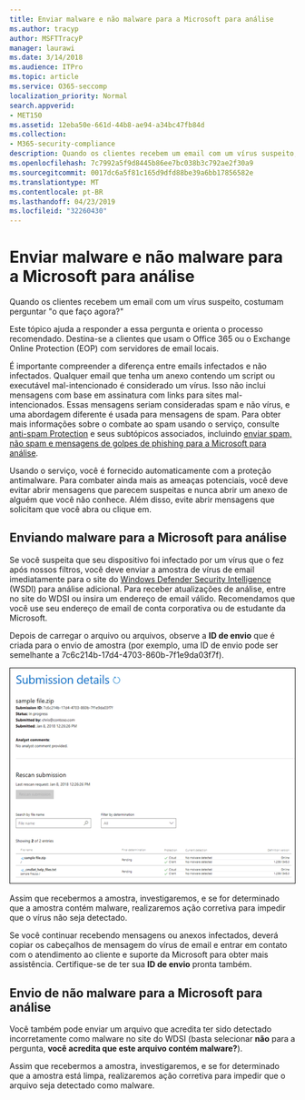 ```yaml
---
title: Enviar malware e não malware para a Microsoft para análise
ms.author: tracyp
author: MSFTTracyP
manager: laurawi
ms.date: 3/14/2018
ms.audience: ITPro
ms.topic: article
ms.service: O365-seccomp
localization_priority: Normal
search.appverid:
- MET150
ms.assetid: 12eba50e-661d-44b8-ae94-a34bc47fb84d
ms.collection:
- M365-security-compliance
description: Quando os clientes recebem um email com um vírus suspeito, eles costumam askWhat fazer agora?
ms.openlocfilehash: 7c7992a5f9d8445b86ee7bc038b3c792ae2f30a9
ms.sourcegitcommit: 0017dc6a5f81c165d9dfd88be39a6bb17856582e
ms.translationtype: MT
ms.contentlocale: pt-BR
ms.lasthandoff: 04/23/2019
ms.locfileid: "32260430"
---
```

# <a name="submitting-malware-and-non-malware-to-microsoft-for-analysis"></a>Enviar malware e não malware para a Microsoft para análise

Quando os clientes recebem um email com um vírus suspeito, costumam perguntar "o que faço agora?"
  
Este tópico ajuda a responder a essa pergunta e orienta o processo recomendado. Destina-se a clientes que usam o Office 365 ou o Exchange Online Protection (EOP) com servidores de email locais.
  
É importante compreender a diferença entre emails infectados e não infectados. Qualquer email que tenha um anexo contendo um script ou executável mal-intencionado é considerado um vírus. Isso não inclui mensagens com base em assinatura com links para sites mal-intencionados. Essas mensagens seriam consideradas spam e não vírus, e uma abordagem diferente é usada para mensagens de spam. Para obter mais informações sobre o combate ao spam usando o serviço, consulte [anti-spam Protection](anti-spam-and-anti-malware-protection.md) e seus subtópicos associados, incluindo [enviar spam, não spam e mensagens de golpes de phishing para a Microsoft para análise](submit-spam-non-spam-and-phishing-scam-messages-to-microsoft-for-analysis.md). 
  
Usando o serviço, você é fornecido automaticamente com a proteção antimalware. Para combater ainda mais as ameaças potenciais, você deve evitar abrir mensagens que parecem suspeitas e nunca abrir um anexo de alguém que você não conhece. Além disso, evite abrir mensagens que solicitam que você abra ou clique em.
  
## <a name="submitting-malware-to-microsoft-for-analysis"></a>Enviando malware para a Microsoft para análise

Se você suspeita que seu dispositivo foi infectado por um vírus que o fez após nossos filtros, você deve enviar a amostra de vírus de email imediatamente para o site do [Windows Defender Security Intelligence](https://www.microsoft.com/wdsi/filesubmission) (WSDI) para análise adicional. Para receber atualizações de análise, entre no site do WDSI ou insira um endereço de email válido. Recomendamos que você use seu endereço de email de conta corporativa ou de estudante da Microsoft. 
  
Depois de carregar o arquivo ou arquivos, observe a **ID de envio** que é criada para o envio de amostra (por exemplo, uma ID de envio pode ser semelhante a 7c6c214b-17d4-4703-860b-7f1e9da03f7f). 
  
![Detalhes de envio no site Windows Defender Security Intelligence](media/EOP-Malware-Protection-Center.png)
  
Assim que recebermos a amostra, investigaremos, e se for determinado que a amostra contém malware, realizaremos ação corretiva para impedir que o vírus não seja detectado.
  
Se você continuar recebendo mensagens ou anexos infectados, deverá copiar os cabeçalhos de mensagem do vírus de email e entrar em contato com o atendimento ao cliente e suporte da Microsoft para obter mais assistência. Certifique-se de ter sua **ID de envio** pronta também. 
  
## <a name="submitting-non-malware-to-microsoft-for-analysis"></a>Envio de não malware para a Microsoft para análise

Você também pode enviar um arquivo que acredita ter sido detectado incorretamente como malware no site do WDSI (basta selecionar **não** para a pergunta, **você acredita que este arquivo contém malware?**).
  
Assim que recebermos a amostra, investigaremos, e se for determinado que a amostra está limpa, realizaremos ação corretiva para impedir que o arquivo seja detectado como malware.
  

